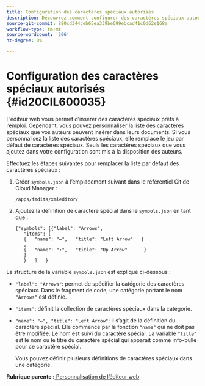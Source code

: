 ```yaml
---
title: Configuration des caractères spéciaux autorisés
description: Découvrez comment configurer des caractères spéciaux autorisés
source-git-commit: 880cd344ceb65ea339be699ebcad41c0d62e168a
workflow-type: tm+mt
source-wordcount: '206'
ht-degree: 0%

---
```


# Configuration des caractères spéciaux autorisés {#id20CIL600035}

L’éditeur web vous permet d’insérer des caractères spéciaux prêts à l’emploi. Cependant, vous pouvez personnaliser la liste des caractères spéciaux que vos auteurs peuvent insérer dans leurs documents. Si vous personnalisez la liste des caractères spéciaux, elle remplace le jeu par défaut de caractères spéciaux. Seuls les caractères spéciaux que vous ajoutez dans votre configuration sont mis à la disposition des auteurs.

Effectuez les étapes suivantes pour remplacer la liste par défaut des caractères spéciaux :

1. Créer `symbols.json` à l’emplacement suivant dans le référentiel Git de Cloud Manager :

   ```
   /apps/fmdita/xmleditor/
   ```

1. Ajoutez la définition de caractère spécial dans le `symbols.json` en tant que :

   ```
   {"symbols": [{"label": "Arrows",
      "items": [
      {   "name": "←",   "title": "Left Arrow"   } 
      ,   
      {   "name": "↑",   "title": "Up Arrow"      } 
      ]   
      }   ]   }
   ```


La structure de la variable `symbols.json` est expliqué ci-dessous :

- `"label": "Arrows"`: permet de spécifier la catégorie des caractères spéciaux. Dans le fragment de code, une catégorie portant le nom `"Arrows"` est définie.
- `"items"`: définit la collection de caractères spéciaux dans la catégorie.
- `"name": "←", "title": "Left Arrow"`: il s’agit de la définition du caractère spécial. Elle commence par la fonction `"name"` qui ne doit pas être modifiée. Le nom est suivi du caractère spécial. La variable `"title"` est le nom ou le titre du caractère spécial qui apparaît comme info-bulle pour ce caractère spécial.

  Vous pouvez définir plusieurs définitions de caractères spéciaux dans une catégorie.


**Rubrique parente :**[ Personnalisation de l’éditeur web](conf-web-editor.md)
